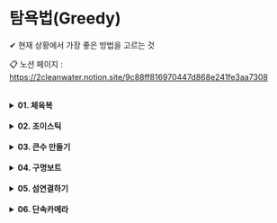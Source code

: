 # 탐욕법(Greedy)
✔ 현재 상황에서 가장 좋은 방법을 고르는 것<br>

📋 노션 페이지 : https://2cleanwater.notion.site/9c88ff816970447d868e241fe3aa7308

<br>

<details markdown="1">
<summary><strong>01. 체육복</strong></summary><br>
링크 : https://school.programmers.co.kr/learn/courses/30/lessons/42862<br><br>
해결시간 : 34분<br><br>
검색 여부 : 아니오<br><br>
문제 해결 방법 : 도난 학생과 여벌 학생 중 중복되는 학생들을 제거한 후, answer는 전체학생 - 도난학생으로 설정, a번호 - 1, a번호 + 1에게서 여벌 옷을 받아온 학생을 answer에 더해준다.<br><br>
기억할 점 : 겹치는 항목을 제거할 땐 filter 함수를 사용할 것, forEach는 함수이기 떄문에 break가 아닌 return을 이용할 것.

</details>

<br>

<details markdown="1">
<summary><strong>02. 조이스틱</strong></summary><br>
링크 : https://school.programmers.co.kr/learn/courses/30/lessons/42860<br><br>
해결시간 : 2시간 10분<br><br>
검색여부 : 아니오<br><br>
문제 해결 방법 : 문자열을 아스키코드로 변환해준 후 78보다 큰지 작은지 판별하여 문자 변환 횟수 카운트, 같은 for문에서 체크 중인 문자 다음이 마지막 문자인지, A인지 &&로 체크한 후 연속된 A의 갯수 카운트, 좌우이동에선 최대인 length-1과 비교하여 연속 A 갯수만큼 빠지고 왼쪽으로 돌아가는 경우, 오른쪽으로 돌아가는경우 두가지와 비교하여 최솟값을 구한다.<br><br>
기억할 점 : 아스키코드 대문자 A:65, Z:90, a:97, z:122. 주어지긴 하겠지만 혹시 모르니 외워두기, 가짓수가 여러 개 있을 땐 Math.min를 사용할 수 있어야한다.

</details>

<br>

<details markdown="1">
<summary><strong>03. 큰수 만들기</strong></summary><br>
링크 : https://school.programmers.co.kr/learn/courses/30/lessons/42883<br><br>
해결시간 : 1시간 30분<br><br>
검색여부 : 예<br><br>
문제 해결 방법 : stack을 만들어서 해결하는 것이 중요한 문제, stack에 number를 차례대로 넣고 비교하면서 더 큰수가 나오면 제거하고 cnt++로 제거된 문자 수 를 체크한다. 마지막에 동일한 숫자가 연속된 경우가 있을 수 있으므로 제시된 길이만큼 잘라 출력한다.<br><br>
기억할 점 : for문 안에 while문을 통해 조건이 성립될 때 반복할 수 있는 방법을 기억해두자, slice(3)은 3번째 인덱스까지 잘라내기, substring(3)은 3번쨰 인덱스부터 출력

</details>

<br>

<details markdown="1">
<summary><strong>04. 구명보트</strong></summary><br>

- 링크 : [https://school.programmers.co.kr/learn/courses/30/lessons/42883](https://school.programmers.co.kr/learn/courses/30/lessons/42885)
- 해결시간 : 32분
- 검색여부 : 아니오
- 문제 해결 방법 : limit 무게가 있다는 점과 최대 2명만 탈 수 있다는 조건이 있으므로 그 조건을 이용하여 반복문을 줄인다. 무인도 인원은 최대 50000명이므로 O(N * log N).  최대무게와 최소무게를 더한 값을 기준으로 가능하면 2명 안되면 1명을 보내는 식으로 for문과 endIndex값으로 전체 배열을 훑는다. 중간에 값이 겹치는 부분에서 동일하면 1명 보트, 스쳐갔으면 이미 그전에 2명을 보냈으므로 그냥 return을 하였다.
- 기억할 점 : 그리디에서 해결 방법의 근거를 찾는 것이 중요하다. 최대 무게와 그 다음 최대를 합쳐 보내는 것은 해결 방법이 아니다.
</details>

<br>

<details markdown="1">
<summary><strong>05. 섬연결하기</strong></summary><br>

- 링크 : [https://school.programmers.co.kr/learn/courses/30/lessons/42861](https://school.programmers.co.kr/learn/courses/30/lessons/42861)
- 해결시간 : 1시간 30분
- 검색여부 : 예
- 문제 해결 방법 : 크루스칼 알고리즘을 이용해서 푸는 문제였다. sort로 비용순 정렬을 한 뒤 부모인자를 찾아내서 서로 연결되어있는지 확인하는 방법을 사용했다.
- 기억할 점 : 크루스칼 알고리즘은 최소비용 신장 트리를 만드는 알고리즘이다.
</details>

<br>

<details markdown="1">
<summary><strong>06. 단속카메라</strong></summary><br>

- 링크 : [https://school.programmers.co.kr/learn/courses/30/lessons/42884](https://school.programmers.co.kr/learn/courses/30/lessons/42884)
- 해결시간 : 1시간 30분
- 검색여부 : 아니오
- 문제 해결 방법 : 카메라가 겹치는 지점을 파악하여 운전 시작 지점과 비교하면 되는 문제였다.
- 기억할 점 : 조건이 복잡하다면 역으로 바꿔서 해보는 트라이를 해보자
</details>


